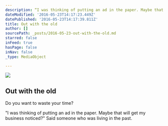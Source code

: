 ```yaml
---
description: “I was thinking of putting an ad in the paper. Maybe that will get my business noticed?” Said someone who was living in the past.
dateModified: '2016-05-23T14:17:23.449Z'
datePublished: '2016-05-23T14:17:39.811Z'
title: Out with the old
author: []
sourcePath: _posts/2016-05-23-out-with-the-old.md
starred: false
inFeed: true
hasPage: false
inNav: false
_type: MediaObject

---
```

<article style=""><img src="https://s3-us-west-2.amazonaws.com/the-grid-img/p/0bb12decc51c42c2cfeb4505de1e0b78f020b9a1.jpg" /><h1>Out with the old</h1><p>Do you want to waste your time?</p></article>

"I was thinking of putting an ad in the paper. Maybe that will get my business noticed?" Said someone who was living in the past.